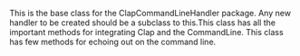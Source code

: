 This is the base class for the ClapCommandLineHandler package. Any new handler to be created should be a subclass to this.This class has all the important methods for integrating Clap and the CommandLine. This class has few methods for echoing out on the command line.